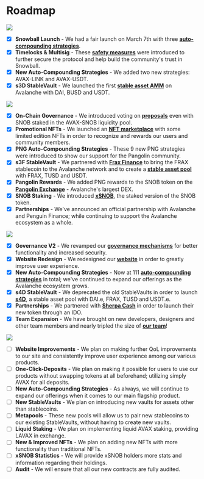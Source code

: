 # Roadmap

![](../.gitbook/assets/Q1\_2021.png)

* [x] **Snowball Launch** - We had a fair launch on March 7th with three [**auto-compounding strategies**](https://app.snowball.network/compound-and-earn).
* [x] **Timelocks & Multisig** - These [**safety measures**](https://snowballs.gitbook.io/snowball-docs/resources/security) were introduced to further secure the protocol and help build the community's trust in Snowball.
* [x] **New Auto-Compounding Strategies** - We added two new strategies: AVAX-LINK and AVAX-USDT.
* [x] **s3D StableVault** - We launched the first [**stable asset AMM**](https://app.snowball.network/s3d-vault) on Avalanche with DAI, BUSD and USDT.

![](../.gitbook/assets/Q2\_2021.png)

* [x] **On-Chain Governance** - We introduced voting on [**proposals**](https://app.snowball.network/governance) even with SNOB staked in the AVAX-SNOB liquidity pool.
* [x] **Promotional NFTs** - We launched an [**NFT marketplace**](https://app.snowball.network/nft-marketplace) with some limited edition NFTs in order to recognize and rewards our users and community members.
* [x] **PNG Auto-Compounding Strategies** - These 9 new PNG strategies were introduced to show our support for the Pangolin community.
* [x] **s3F StableVault** - We partnered with [**Frax Finance**](https://frax.finance) to bring the FRAX stablecoin to the Avalanche network and to create a [**stable asset pool**](https://app.snowball.network/s3f-vault) with FRAX, TUSD and USDT.
* [x] **Pangolin Rewards** - We added PNG rewards to the SNOB token on the [**Pangolin Exchange**](https://pangolin.exchange) - Avalanche's largest DEX.
* [x] **SNOB Staking** - We introduced [**xSNOB**](https://snowballs.gitbook.io/snowball-docs/governance/xsnob), the staked version of the SNOB token.
* [x] **Partnerships** - We've announced an official partnership with Avalanche and Penguin Finance; while continuing to support the Avalanche ecosystem as a whole.

![](../.gitbook/assets/Q3\_2021.png)

* [x] **Governance V2** - We revamped our [**governance mechanisms**](https://app.snowball.network/governance) for better functionality and increased security.
* [x] **Website Redesign** - We redesigned our [**website**](https://app.snowball.network) in order to greatly improve user experience.
* [x] **New Auto-Compounding Strategies** - Now at 111 [**auto-compounding strategies**](https://app.snowball.network/compound-and-earn) in total; we've continued to expand our offerings as the Avalanche ecosystem grows.
* [x] **s4D StableVault** - We deprecated the old StableVaults in order to launch [**s4D**](https://app.snowball.network/s4d-vault), a stable asset pool with DAI.e, FRAX, TUSD and USDT.e.
* [x] **Partnerships** - We partnered with [**Sherpa Cash**](https://sherpa.cash) in order to launch their new token through an IDO.
* [x] **Team Expansion** - We have brought on new developers, designers and other team members and nearly tripled the size of [**our team**](https://snowballs.gitbook.io/snowball-docs/resources/our-team)!

![](../.gitbook/assets/Q4\_2021.png)

* [ ] **Website Improvements** - We plan on making further QoL improvements to our site and consistently improve user experience among our various products.
* [ ] **One-Click-Deposits** - We plan on making it possible for users to use our products without swapping tokens at all beforehand; utilizing simply AVAX for all deposits.
* [ ] **New Auto-Compounding Strategies** - As always, we will continue to expand our offerings when it comes to our main flagship product.
* [ ] **New StableVaults** - We plan on introducing new vaults for assets other than stablecoins.
* [ ] **Metapools** - These new pools will allow us to pair new stablecoins to our existing StableVaults, without having to create new vaults.
* [ ] **Liquid Staking** - We plan on implementing liquid AVAX staking, providing LAVAX in exchange.
* [ ] **New & Improved NFTs** - We plan on adding new NFTs with more functionality than traditional NFTs.
* [ ] **xSNOB Statistics** - We will provide xSNOB holders more stats and information regarding their holdings.
* [ ] **Audit** - We will ensure that all our new contracts are fully audited.
